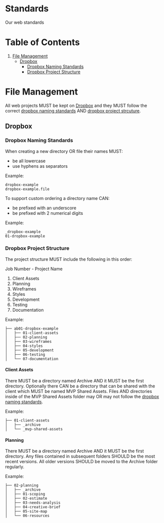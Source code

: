 Standards
=========

Our web standards

# Table of Contents
1. [File Management](#file-management)
    * [Dropbox](#dropbox)
        * [Dropbox Naming Standards](#dropbox-naming-standards)
        * [Dropbox Project Structure](#dropbox-project-structure)

# File Management
All web projects MUST be kept on [Dropbox](#dropbox) and they MUST follow the correct [dropbox naming standards](#dropbox-naming-standards) AND [dropbox project strcuture](#dropbox-project-structure).

## Dropbox

### Dropbox Naming Standards
When creating a new directory OR file their names MUST:
* be all lowercase
* use hyphens as separators
    
Example:
```
dropbox-example
dropbox-example.file
```
   
To support custom ordering a directory name CAN:
* be prefixed with an underscore
* be prefixed with 2 numerical digits
     
Example:
```
_dropbox-example
01-dropbox-example
```

### Dropbox Project Structure
The project structure MUST include the following in this order:

Job Number - Project Name

1. Client Assets
2. Planning
3. Wireframes
4. Styles
5. Development
6. Testing
7. Documentation
    
Example:
```
├── ab01-dropbox-example
│   ├── 01-client-assets
│   ├── 02-planning
│   ├── 03-wireframes
│   ├── 04-styles
│   ├── 05-development
│   ├── 06-testing
│   └── 07-documentation
```

#### Client Assets
There MUST be a directory named Archive AND it MUST be the first directory.
Optionally there CAN be a directory that can be shared with the client which MUST be named MVP Shared Assets.
Files AND directories inside of the MVP Shared Assets folder may OR may not follow the [dropbox naming standards](#dropbox-naming-standards).

Example:
```
├── 01-client-assets
│   ├── _archive
│   └── _mvp-shared-assets
```

#### Planning
There MUST be a directory named Archive AND it MUST be the first directory.
Any files contained in subsequent folders SHOULD be the most recent versions. 
All older versions SHOULD be moved to the Archive folder regularly.

Example:
```
├── 02-planning
│   ├── _archive
│   ├── 01-scoping
│   ├── 02-estimate
│   ├── 03-needs-analysis
│   ├── 04-creative-brief
│   ├── 05-site-map
│   └── 06-resources
```
